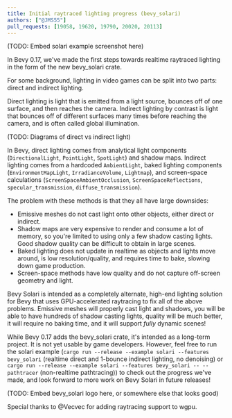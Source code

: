 ```yaml
---
title: Initial raytraced lighting progress (bevy_solari)
authors: ["@JMS55"]
pull_requests: [19058, 19620, 19790, 20020, 20113]
---
```


(TODO: Embed solari example screenshot here)

In Bevy 0.17, we've made the first steps towards realtime raytraced lighting in the form of the new bevy_solari crate.

For some background, lighting in video games can be split into two parts: direct and indirect lighting.

Direct lighting is light that is emitted from a light source, bounces off of one surface, and then reaches the camera. Indirect lighting by contrast is light that bounces off of different surfaces many times before reaching the camera, and is often called global illumination.

(TODO: Diagrams of direct vs indirect light)

In Bevy, direct lighting comes from analytical light components (`DirectionalLight`, `PointLight`, `SpotLight`) and shadow maps. Indirect lighting comes from a hardcoded `AmbientLight`, baked lighting components (`EnvironmentMapLight`, `IrradianceVolume`, `Lightmap`), and screen-space calculations (`ScreenSpaceAmbientOcclusion`, `ScreenSpaceReflections`, `specular_transmission`, `diffuse_transmission`).

The problem with these methods is that they all have large downsides:

* Emissive meshes do not cast light onto other objects, either direct or indirect.
* Shadow maps are very expensive to render and consume a lot of memory, so you're limited to using only a few shadow casting lights. Good shadow quality can be difficult to obtain in large scenes.
* Baked lighting does not update in realtime as objects and lights move around, is low resolution/quality, and requires time to bake, slowing down game production.
* Screen-space methods have low quality and do not capture off-screen geometry and light.

Bevy Solari is intended as a completely alternate, high-end lighting solution for Bevy that uses GPU-accelerated raytracing to fix all of the above problems. Emissive meshes will properly cast light and shadows, you will be able to have hundreds of shadow casting lights, quality will be much better, it will require no baking time, and it will support _fully_ dynamic scenes!

While Bevy 0.17 adds the bevy_solari crate, it's intended as a long-term project. It is not yet usable by game developers. However, feel free to run the solari example (`cargo run --release --example solari --features bevy_solari` (realtime direct and 1-bounce indirect lighting, no denoising) or `cargo run --release --example solari --features bevy_solari -- --pathtracer` (non-realtime pathtracing)) to check out the progress we've made, and look forward to more work on Bevy Solari in future releases!

(TODO: Embed bevy_solari logo here, or somewhere else that looks good)

Special thanks to @Vecvec for adding raytracing support to wgpu.
